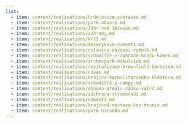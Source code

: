 ```yaml
---
list:
  - item: content/realisations/hrdejovice-zastavka.md
  - item: content/realisations/park-4Dvory.md
  - item: content/realisations/Žďár nad Sázavou.md
  - item: content/realisations/zahrady.md
  - item: content/realisations/kříž.md
  - item: content/realisations/masarykovo-namesti.md
  - item: content/realisations/oslavice-navesni-rybnik.md
  - item: content/realisations/schodiště-v-zahradě-hradu-kámen.md
  - item: content/realisations/archeopark-mikulcice.md
  - item: content/realisations/revitalizace-brownfield-borovina.md
  - item: content/realisations/náves.md
  - item: content/realisations/krajina-karmelitánského-kláštera.md
  - item: content/realisations/schodiště-a-rampy.md
  - item: content/realisations/obnova-areálu-zámku-valeč.md
  - item: content/realisations/záchrana-stromořadí.md
  - item: content/realisations/náměstí.md
  - item: content/realisations/krajinná-výstava-bez-hranic.md
  - item: content/realisations/park-hirundo.md
---
```


